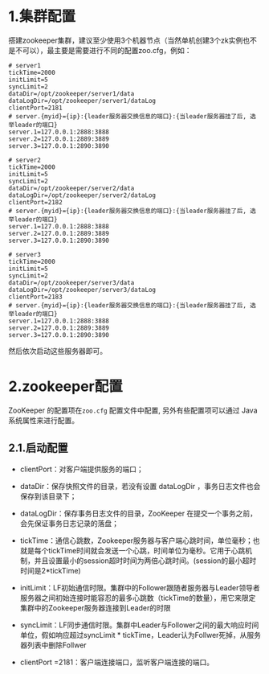 # 1.集群配置

搭建zookeeper集群，建议至少使用3个机器节点（当然单机创建3个zk实例也不是不可以），最主要是需要进行不同的配置zoo.cfg，例如：

```properties
# server1
tickTime=2000
initLimit=5
syncLimit=2
dataDir=/opt/zookeeper/server1/data
dataLogDir=/opt/zookeeper/server1/dataLog
clientPort=2181
# server.{myid}={ip}:{leader服务器交换信息的端口}:{当leader服务器挂了后, 选举leader的端口}
server.1=127.0.0.1:2888:3888
server.2=127.0.0.1:2889:3889
server.3=127.0.0.1:2890:3890
```



```properties
# server2
tickTime=2000
initLimit=5
syncLimit=2
dataDir=/opt/zookeeper/server2/data
dataLogDir=/opt/zookeeper/server2/dataLog
clientPort=2182
# server.{myid}={ip}:{leader服务器交换信息的端口}:{当leader服务器挂了后, 选举leader的端口}
server.1=127.0.0.1:2888:3888
server.2=127.0.0.1:2889:3889
server.3=127.0.0.1:2890:3890
```



```properties
# server3
tickTime=2000
initLimit=5
syncLimit=2
dataDir=/opt/zookeeper/server3/data
dataLogDir=/opt/zookeeper/server3/dataLog
clientPort=2183
# server.{myid}={ip}:{leader服务器交换信息的端口}:{当leader服务器挂了后, 选举leader的端口}
server.1=127.0.0.1:2888:3888
server.2=127.0.0.1:2889:3889
server.3=127.0.0.1:2890:3890
```

然后依次启动这些服务器即可。

# 2.zookeeper配置

ZooKeeper 的配置项在`zoo.cfg` 配置文件中配置, 另外有些配置项可以通过 Java 系统属性来进行配置。  

## 2.1.启动配置

- clientPort：对客户端提供服务的端口；
- dataDir：保存快照文件的目录，若没有设置 dataLogDir ，事务日志文件也会保存到该目录下；
- dataLogDir：保存事务日志文件的目录，ZooKeeper 在提交一个事务之前，会先保证事务日志记录的落盘；

- tickTime：通信心跳数，Zookeeper服务器与客户端心跳时间，单位毫秒；也就是每个tickTime时间就会发送一个心跳，时间单位为毫秒。它用于心跳机制，并且设置最小的session超时时间为两倍心跳时间。(session的最小超时时间是2*tickTime)

- initLimit：LF初始通信时限。集群中的Follower跟随者服务器与Leader领导者服务器之间初始连接时能容忍的最多心跳数（tickTime的数量），用它来限定集群中的Zookeeper服务器连接到Leader的时限

- syncLimit：LF同步通信时限。集群中Leader与Follower之间的最大响应时间单位，假如响应超过syncLimit * tickTime，Leader认为Follwer死掉，从服务器列表中删除Follwer

- clientPort =2181：客户端连接端口，监听客户端连接的端口。